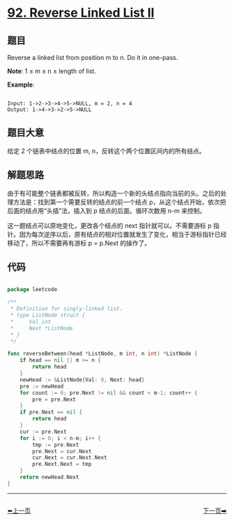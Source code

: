 # [92. Reverse Linked List II](https://leetcode.com/problems/reverse-linked-list-ii/)

## 题目

Reverse a linked list from position m to n. Do it in one-pass.

**Note**: 1 ≤ m ≤ n ≤ length of list.

**Example**:

```

Input: 1->2->3->4->5->NULL, m = 2, n = 4
Output: 1->4->3->2->5->NULL

```


## 题目大意

给定 2 个链表中结点的位置 m, n，反转这个两个位置区间内的所有结点。

## 解题思路

由于有可能整个链表都被反转，所以构造一个新的头结点指向当前的头。之后的处理方法是：找到第一个需要反转的结点的前一个结点 p，从这个结点开始，依次把后面的结点用“头插”法，插入到 p 结点的后面。循环次数用 n-m 来控制。

这一题结点可以原地变化，更改各个结点的 next 指针就可以。不需要游标 p 指针。因为每次逆序以后，原有结点的相对位置就发生了变化，相当于游标指针已经移动了，所以不需要再有游标 p = p.Next 的操作了。

## 代码

```go

package leetcode

/**
 * Definition for singly-linked list.
 * type ListNode struct {
 *     Val int
 *     Next *ListNode
 * }
 */

func reverseBetween(head *ListNode, m int, n int) *ListNode {
	if head == nil || m >= n {
		return head
	}
	newHead := &ListNode{Val: 0, Next: head}
	pre := newHead
	for count := 0; pre.Next != nil && count < m-1; count++ {
		pre = pre.Next
	}
	if pre.Next == nil {
		return head
	}
	cur := pre.Next
	for i := 0; i < n-m; i++ {
		tmp := pre.Next
		pre.Next = cur.Next
		cur.Next = cur.Next.Next
		pre.Next.Next = tmp
	}
	return newHead.Next
}

```


----------------------------------------------
<div style="display: flex;justify-content: space-between;align-items: center;">
<p><a href="https://books.halfrost.com/leetcode/ChapterFour/0091.Decode-Ways/">⬅️上一页</a></p>
<p><a href="https://books.halfrost.com/leetcode/ChapterFour/0093.Restore-IP-Addresses/">下一页➡️</a></p>
</div>
